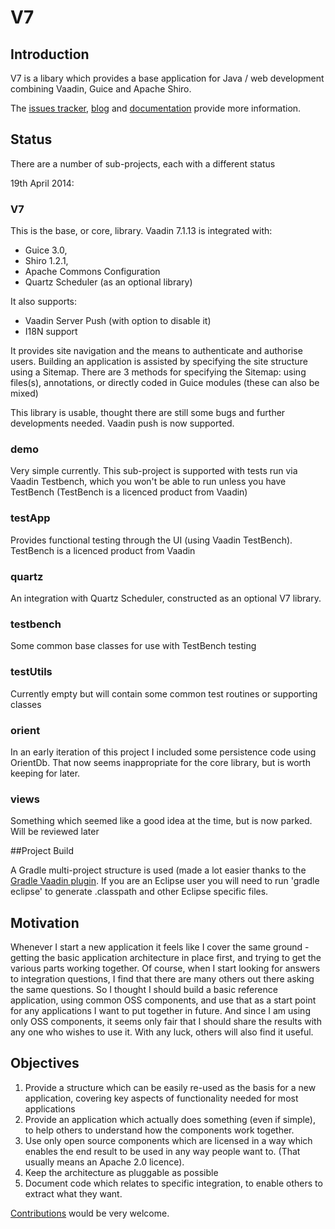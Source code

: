 # V7

## Introduction
V7 is a libary which provides a base application for Java / web development combining Vaadin, Guice and Apache Shiro.

The [issues tracker](https://github.com/davidsowerby/v7/issues?milestone=7&state=open), [blog](http://rndjava.blogspot.co.uk/) and [documentation](https://sites.google.com/site/q3cjava/home) provide more information.  

## Status

There are a number of sub-projects, each with a different status

19th April 2014:  

### V7

This is the base, or core, library.  Vaadin 7.1.13 is integrated with:

* Guice 3.0, 
* Shiro 1.2.1, 
* Apache Commons Configuration
* Quartz Scheduler (as an optional library)

It also supports:

* Vaadin Server Push (with option to disable it)
* I18N support

It provides site navigation and the means to authenticate and authorise users. 
Building an application is assisted by specifying the site structure using a Sitemap.  There are 3 methods for specifying the Sitemap: using files(s), annotations, or directly coded in Guice modules (these can also be mixed)

This library is usable, thought there are still some bugs and further developments needed.  Vaadin push is now supported.


### demo

Very simple currently.  This sub-project is supported with tests run via Vaadin Testbench, which you won't be able to run unless you have TestBench (TestBench is a licenced product from Vaadin)

### testApp

Provides functional testing through the UI (using Vaadin TestBench). TestBench is a licenced product from Vaadin

### quartz

An integration with Quartz Scheduler, constructed as an optional V7 library.

### testbench

Some common base classes for use with TestBench testing

### testUtils

Currently empty but will contain some common test routines or supporting classes

### orient

In an early iteration of this project I included some persistence code using OrientDb.  That now seems inappropriate for the core library, but is worth keeping for later.

### views

Something which seemed like a good idea at the time, but is now parked. Will be reviewed later

##Project Build

A Gradle multi-project structure is used (made a lot easier thanks to the [Gradle Vaadin plugin](https://github.com/johndevs/gradle-vaadin-plugin).  If you are an Eclipse user you will need to run 'gradle eclipse' to generate .classpath and other Eclipse specific files. 


## Motivation
Whenever I start a new application it feels like I cover the same ground - getting the basic application architecture in place first, and trying to get the various parts working together.  Of course, when I start looking for answers to integration questions, I find that there are many others out there asking the same questions.  So I thought I should build a basic reference application, using common OSS components, and use that as a start point for any applications I want to put together in future.  And since I am using only OSS components, it seems only fair that I should share the results with any one who wishes to use it.  With any luck, others will also find it useful.

## Objectives

1. Provide a structure which can be easily re-used as the basis for a new application, covering key aspects of functionality needed for most applications
1. Provide an application which actually does something (even if simple), to help others to understand how the components work together.
1. Use only open source components which are licensed in a way which enables the end result to be used in any way people want to.  (That usually means an Apache 2.0 licence).
1. Keep the architecture as pluggable as possible
1. Document code which relates to specific integration, to enable others to extract what they want.







[Contributions](https://sites.google.com/site/q3cjava/#TOC-Contributions) would be very welcome.
